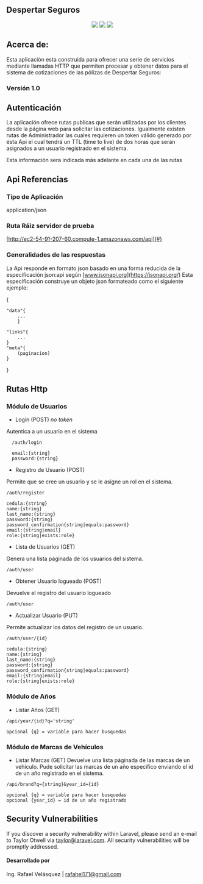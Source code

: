 ## Despertar Seguros

<p align="center">
<img src="https://img.shields.io/badge/PHP-Laravel-red">
<img src="https://img.shields.io/badge/API-REST_FULL-green
">
<img src="https://img.shields.io/badge/Git%20Hub-private-yellow
">
</p>

## Acerca de:

Esta aplicación esta construida para ofrecer una serie de servicios mediante llamadas HTTP que permiten procesar y obtener datos para el sistema de cotizaciones de las pólizas de Despertar Seguros:

### Versión 1.0

## Autenticación
<p>La aplicación ofrece rutas publicas que serán utilizadas por los clientes desde la página web para solicitar las cotizaciones. Igualmente existen rutas de Administrador las cuales requieren un token válido generado por ésta Api el cual tendrá un TTL (time to live) de dos horas que serán asignados a un usuario registrado en el sistema.</p>
<p>Esta información sera indicada más adelante en cada una de las rutas</p>

## Api Referencias

### Tipo de Aplicación

application/json

### Ruta Ráiz servidor de prueba
[http://ec2-54-91-207-60.compute-1.amazonaws.com/api](#)

### Generalidades de las respuestas

La Api responde en formato json basado en una forma reducida de la especificación json:api según [www.jsonapi.org](https://jsonapi.org/)
Esta especificación construye un objeto json formateado como el siguiente ejemplo:

{ 

    "data"{
        ...
        }

    "links"{
        ...
    }
    "meta"{
        (paginacion)
    }
}

## Rutas Http

### Módulo de Usuarios 

- Login (POST) *no token*

Autentica a un usuario  en el sistema
~~~ 
  /auth/login
  
  email:{string}
  password:{string}
~~~

- Registro de Usuario (POST)

Permite que se cree un usuario y se le asigne un rol en el sistema.
~~~
/auth/register

cedula:{string}
name:{string}
last_name:{string}
password:{string}
password_confirmation{string|equals:password}
email:{string|email}
role:{string|exists:role}
~~~

- Lista de Usuarios (GET)

Genera una lista páginada de los usuarios del sistema.
~~~
/auth/user
~~~

- Obtener Usuario logueado (POST)

Devuelve el registro del usuario logueado
~~~
/auth/user
~~~

- Actualizar Usuario (PUT)

Permite actualizar los datos del registro de un usuario.
~~~
/auth/user/{id}

cedula:{string}
name:{string}
last_name:{string}
password:{string}
password_confirmation{string|equals:password}
email:{string|email}
role:{string|exists:role}
~~~

### Módulo de Años

- Listar Años (GET)
~~~
/api/year/{id}?q='string'

opcional {q} = variable para hacer busquedas

~~~

### Módulo de Marcas de Vehículos

- Listar Marcas (GET)
Devuelve una lista páginada de las marcas de un vehículo. Pude solicitar las marcas de un año especifico enviando el id de un año registrado en el sistema.
~~~
/api/brand?q={string}&year_id={id}

opcional {q} = variable para hacer busquedas
opcional {year_id} = id de un año registrado
~~~

## Security Vulnerabilities

If you discover a security vulnerability within Laravel, please send an e-mail to Taylor Otwell via [taylor@laravel.com](mailto:taylor@laravel.com). All security vulnerabilities will be promptly addressed.

#### Desarrollado por
Ing. Rafael Velásquez | rafahel171@gmail.com
